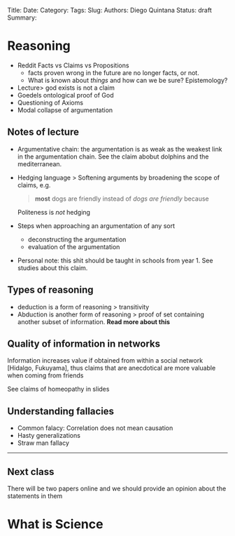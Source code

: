 Title: <TODO>
Date: <TODO>
Category: <TODO>
Tags: <TODO>
Slug: <TODO>
Authors: Diego Quintana
Status: draft
Summary:

# Reasoning

- Reddit Facts vs Claims vs Propositions
  - facts proven wrong in the future are no longer facts, or not.
  - What is known about _things_ and how can we be sure? Epistemology?
- Lecture> god exists is not a claim
- Goedels ontological proof of God
- Questioning of Axioms
- Modal collapse of argumentation

## Notes of lecture

- Argumentative chain: the argumentation is as weak as the weakest link in the argumentation chain. See the claim abobut dolphins and the mediterranean.
- Hedging language > Softening arguments by broadening the scope of claims, e.g.

  > **most** dogs are friendly instead of _dogs are friendly_ because

  Politeness is _not_ hedging

- Steps when approaching an argumentation of any sort

  - deconstructing the argumentation
  - evaluation of the argumentation

- Personal note: this shit should be taught in schools from year 1. See studies about this claim.

## Types of reasoning

- deduction is a form of reasoning > transitivity
- Abduction is another form of reasoning > proof of set containing another subset of information. **Read more about this**

## Quality of information in networks

Information increases value if obtained from within a social network [Hidalgo, Fukuyama], thus claims that are anecdotical are more valuable when coming from friends

See claims of homeopathy in slides

## Understanding fallacies

- Common falacy: Correlation does not mean causation
- Hasty generalizations
- Straw man fallacy

---

## Next class

There will be two papers online and we should provide an opinion about the statements in them

# What is Science

